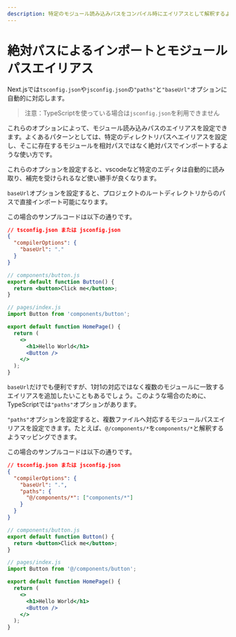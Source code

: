 ```yaml
---
description: 特定のモジュール読み込みパスをコンパイル時にエイリアスとして解釈するよう設定できます。
---
```


# 絶対パスによるインポートとモジュールパスエイリアス

Next.jsでは`tsconfig.json`や`jsconfig.json`の`"paths"`と`"baseUrl"`オプションに自動的に対応します。

> 注意：TypeScriptを使っている場合は`jsconfig.json`を利用できません

これらのオプションによって、モジュール読み込みパスのエイリアスを設定できます。よくあるパターンとしては、特定のディレクトリパスへエイリアスを設定し、そこに存在するモジュールを相対パスではなく絶対パスでインポートするような使い方です。

これらのオプションを設定すると、vscodeなど特定のエディタは自動的に読み取り、補完を受けられるなど使い勝手が良くなります。

`baseUrl`オプションを設定すると、プロジェクトのルートディレクトリからのパスで直接インポート可能になります。

この場合のサンプルコードは以下の通りです。

```json
// tsconfig.json または jsconfig.json
{
  "compilerOptions": {
    "baseUrl": "."
  }
}
```

```jsx
// components/button.js
export default function Button() {
  return <button>Click me</button>;
}
```

```jsx
// pages/index.js
import Button from 'components/button';

export default function HomePage() {
  return (
    <>
      <h1>Hello World</h1>
      <Button />
    </>
  );
}
```

`baseUrl`だけでも便利ですが、1対1の対応ではなく複数のモジュールに一致するエイリアスを追加したいこともあるでしょう。このような場合のために、TypeScriptでは`"paths"`オプションがあります。

`"paths"`オプションを設定すると、複数ファイルへ対応するモジュールパスエイリアスを設定できます。たとえば、`@/components/*`を`components/*`と解釈するようマッピングできます。

この場合のサンプルコードは以下の通りです。

```json
// tsconfig.json または jsconfig.json
{
  "compilerOptions": {
    "baseUrl": ".",
    "paths": {
      "@/components/*": ["components/*"]
    }
  }
}
```

```jsx
// components/button.js
export default function Button() {
  return <button>Click me</button>;
}
```

```jsx
// pages/index.js
import Button from '@/components/button';

export default function HomePage() {
  return (
    <>
      <h1>Hello World</h1>
      <Button />
    </>
  );
}
```
